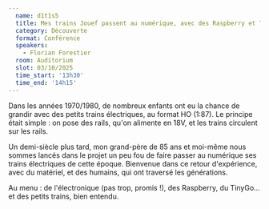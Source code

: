 ```yaml
---
  name: d1t1s5
  title: Mes trains Jouef passent au numérique, avec des Raspberry et TinyGo !
  category: Découverte
  format: Conférence
  speakers: 
    - Florian Forestier
  room: Auditorium
  slot: 03/10/2025
  time_start: '13h30'
  time_end: '14h15'
---
```

Dans les années 1970/1980, de nombreux enfants ont eu la chance de grandir avec des petits trains électriques, au format HO (1:87). Le principe était simple : on pose des rails, qu'on alimente en 18V, et les trains circulent sur les rails.

Un demi-siècle plus tard, mon grand-père de 85 ans et moi-même nous sommes lancés dans le projet un peu fou de faire passer au numérique ses trains électriques de cette époque. Bienvenue dans ce retour d'expérience, avec du matériel, et des humains, qui ont traversé les générations.

Au menu : de l'électronique (pas trop, promis !), des Raspberry, du TinyGo... et des petits trains, bien entendu.
